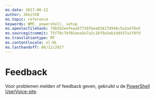 ```yaml
---
ms.date: 2017-06-12
author: JKeithB
ms.topic: reference
keywords: WMF, powershell, setup
ms.openlocfilehash: 7db592eefeaa57730fbea03427d948c5a2a478e5
ms.sourcegitcommit: 75f70c7df01eea5e7a2c16f9a3ab1dd437a1f8fd
ms.translationtype: MT
ms.contentlocale: nl-NL
ms.lasthandoff: 06/12/2017
---
```

# <a name="feedback"></a>Feedback
Voor problemen melden of feedback geven, gebruikt u de [PowerShell UserVoice-site](http://windowsserver.uservoice.com/forums/301869-powershell).

